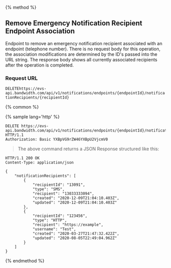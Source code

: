 {% method %}

## Remove Emergency Notification Recipient Endpoint Association

Endpoint to remove an emergency notification recipient associated with an endpoint (telephone number). There is no request body for this operation, the association modifications are determined by the ID's passed into the URL string. The response body shows all currently associated recipients after the operation is completed.

### Request URL

<code class="delete">DELETE</code>`https://evs-api.bandwidth.com/api/v1/notifications/endpoints/{endpointId}/notificationRecipients/{recipientId}`

{% common %}

{% sample lang='http' %}

```http
DELETE https://evs-api.bandwidth.com/api/v1/notifications/endpoints/{endpointId}/notificationRecipients/{recipientId} HTTP/1.1
Authorization: Basic YXBpVG9rZW46YXBpU2VjcmV0
```
> The above command returns a JSON Response structured like this:

```http
HTTP/1.1 200 OK
Content-Type: application/json

{
    "notificationRecipients": [
        {
            "recipientId": "13091",
            "type": "SMS",
            "recipient": "13033333094",
            "created": "2020-12-09T21:04:10.403Z",
            "updated": "2020-12-09T21:04:10.403Z"
        },
        {
            "recipientId": "123456",
            "type": "HTTP",
            "recipient": "https://example",
            "username": "Test",
            "created": "2020-03-27T21:47:32.422Z",
            "updated": "2020-08-05T22:49:04.962Z"
        }
    ]
}
```

{% endmethod %}
